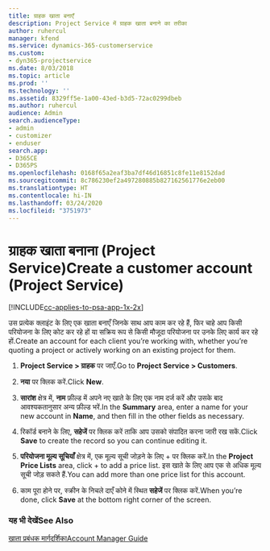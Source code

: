 ```yaml
---
title: ग्राहक खाता बनाएँ
description: Project Service में ग्राहक खाता बनाने का तरीका
author: ruhercul
manager: kfend
ms.service: dynamics-365-customerservice
ms.custom:
- dyn365-projectservice
ms.date: 8/03/2018
ms.topic: article
ms.prod: ''
ms.technology: ''
ms.assetid: 8329ff5e-1a00-43ed-b3d5-72ac0299dbeb
ms.author: ruhercul
audience: Admin
search.audienceType:
- admin
- customizer
- enduser
search.app:
- D365CE
- D365PS
ms.openlocfilehash: 0168f65a2eaf3ba7df46d16851c8fe11e8152dad
ms.sourcegitcommit: 8c786230ef2a497280885b827162561776e2eb00
ms.translationtype: HT
ms.contentlocale: hi-IN
ms.lasthandoff: 03/24/2020
ms.locfileid: "3751973"
---
```

# <a name="create-a-customer-account-project-service"></a><span data-ttu-id="53ce1-103">ग्राहक खाता बनाना (Project Service)</span><span class="sxs-lookup"><span data-stu-id="53ce1-103">Create a customer account (Project Service)</span></span>

[!INCLUDE[cc-applies-to-psa-app-1x-2x](../includes/cc-applies-to-psa-app-1x-2x.md)]

<span data-ttu-id="53ce1-104">उस प्रत्येक क्लाइंट के लिए एक खाता बनाएँ जिनके साथ आप काम कर रहे हैं, फिर चाहे आप किसी परियोजना के लिए कोट कर रहे हों या सक्रिय रूप से किसी मौजूदा परियोजना पर उनके लिए कार्य कर रहे हों.</span><span class="sxs-lookup"><span data-stu-id="53ce1-104">Create an account for each client you’re working with, whether you’re quoting a project or actively working on an existing project for them.</span></span>  
  
1.  <span data-ttu-id="53ce1-105">**Project Service > ग्राहक** पर जाएँ.</span><span class="sxs-lookup"><span data-stu-id="53ce1-105">Go to **Project Service > Customers**.</span></span>  
  
2.  <span data-ttu-id="53ce1-106">**नया** पर क्लिक करें.</span><span class="sxs-lookup"><span data-stu-id="53ce1-106">Click **New**.</span></span>  
  
3.  <span data-ttu-id="53ce1-107">**सारांश** क्षेत्र में, **नाम** फ़ील्ड में अपने नए खाते के लिए एक नाम दर्ज करें और उसके बाद आवश्यकतानुसार अन्य फ़ील्ड भरें.</span><span class="sxs-lookup"><span data-stu-id="53ce1-107">In the **Summary** area, enter a name for your new account in **Name**, and then fill in the other fields as necessary.</span></span>  
  
4.  <span data-ttu-id="53ce1-108">रिकॉर्ड बनाने के लिए, **सहेजें** पर क्लिक करें ताकि आप उसको संपादित करना जारी रख सकें.</span><span class="sxs-lookup"><span data-stu-id="53ce1-108">Click **Save** to create the record so you can continue editing it.</span></span>  
  
5.  <span data-ttu-id="53ce1-109">**परियोजना मूल्य सूचियाँ** क्षेत्र में, एक मूल्य सूची जोड़ने के लिए + पर क्लिक करें.</span><span class="sxs-lookup"><span data-stu-id="53ce1-109">In the **Project Price Lists** area, click + to add a price list.</span></span> <span data-ttu-id="53ce1-110">इस खाते के लिए आप एक से अधिक मूल्य सूची जोड़ सकते हैं.</span><span class="sxs-lookup"><span data-stu-id="53ce1-110">You can add more than one price list for this account.</span></span>  
  
6.  <span data-ttu-id="53ce1-111">काम पूरा होने पर, स्‍क्रीन के निचले दाएँ कोने में स्थित **सहेजें** पर क्लिक करें.</span><span class="sxs-lookup"><span data-stu-id="53ce1-111">When you’re done, click **Save** at the bottom right corner of the screen.</span></span>  
  
### <a name="see-also"></a><span data-ttu-id="53ce1-112">यह भी देखें</span><span class="sxs-lookup"><span data-stu-id="53ce1-112">See Also</span></span>  
 [<span data-ttu-id="53ce1-113">खाता प्रबंधक मार्गदर्शिका</span><span class="sxs-lookup"><span data-stu-id="53ce1-113">Account Manager Guide</span></span>](../project-service/account-manager-guide.md)
